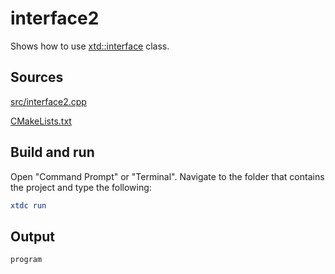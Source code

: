 # interface2

Shows how to use [xtd::interface](https://gammasoft71.github.io/xtd/reference_guides/latest/classxtd_1_1interface.html) class.

## Sources

[src/interface2.cpp](src/interface2.cpp)

[CMakeLists.txt](CMakeLists.txt)

## Build and run

Open "Command Prompt" or "Terminal". Navigate to the folder that contains the project and type the following:

```cmake
xtdc run
```

## Output

```
program
```
